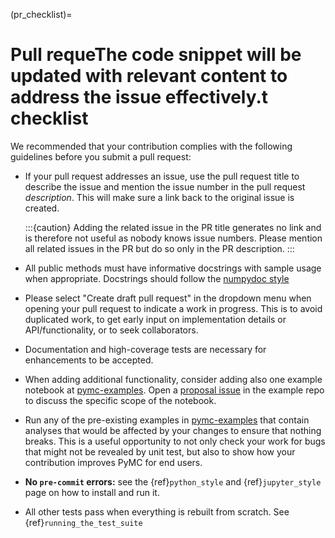 (pr_checklist)=
# Pull requeThe code snippet will be updated with relevant content to address the issue effectively.t checklist

We recommended that your contribution complies with the following guidelines before you submit a pull request:

*  If your pull request addresses an issue, use the pull request title to describe the issue and mention the issue number in the pull request _description_.
   This will make sure a link back to the original issue is created.

   :::{caution}
   Adding the related issue in the PR title generates no link and is therefore
   not useful as nobody knows issue numbers. Please mention all related
   issues in the PR but do so only in the PR description.
   :::

*  All public methods must have informative docstrings with sample usage when appropriate.
   Docstrings should follow the [numpydoc style](https://numpydoc.readthedocs.io/en/latest/format.html)

*  Please select "Create draft pull request" in the dropdown menu when opening your pull request to indicate a work in progress. This is to avoid duplicated work, to get early input on implementation details or API/functionality, or to seek collaborators.

* Documentation and high-coverage tests are necessary for enhancements to be accepted.
*  When adding additional functionality, consider adding also one example notebook at [pymc-examples](https://github.com/pymc-devs/pymc-examples).
   Open a [proposal issue](https://github.com/pymc-devs/pymc-examples/issues/new/choose) in the example repo to discuss the specific scope of the notebook.

* Run any of the pre-existing examples in [pymc-examples](https://github.com/pymc-devs/pymc-examples) that contain analyses that would be affected by your changes to ensure that nothing breaks. This is a useful opportunity to not only check your work for bugs that might not be revealed by unit test, but also to show how your contribution improves PyMC for end users.

* **No `pre-commit` errors:** see the {ref}`python_style` and {ref}`jupyter_style` page on how to install and run it.

*  All other tests pass when everything is rebuilt from scratch. See {ref}`running_the_test_suite`
